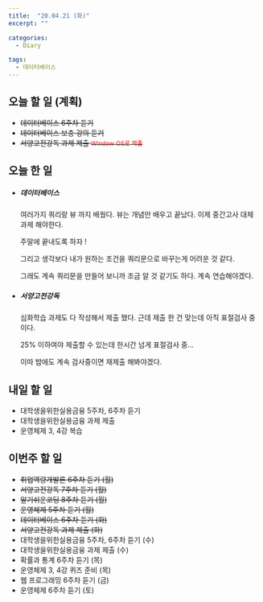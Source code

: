 ```yaml
---
title:  "20.04.21 (화)"
excerpt: ""

categories:
  - Diary

tags:
  - 데이터베이스
---
```


## 오늘 할 일 (계획)

- ~~데이터베이스 6주차 듣기~~
- ~~데이터베이스 보충 강의 듣기~~
- ~~서양고전강독 과제 제출 <span style="font-size:12px; color: red;">Window OS로 제출</span>~~


## 오늘 한 일

- ##### 데이터베이스

  여러가지 쿼리랑 뷰 까지 배웠다. 뷰는 개념만 배우고 끝났다. 이제 중간고사 대체 과제 해야한다.

  주말에 끝내도록 하자 !

  그리고 생각보다 내가 원하는 조건을 쿼리문으로 바꾸는게 어려운 것 같다.

  그래도 계속 쿼리문을 만들어 보니까 조금 알 것 같기도 하다. 계속 연습해야겠다.

- ##### 서양고전강독

  심화학습 과제도 다 작성해서 제출 했다. 근데 제출 한 건 맞는데 아직 표절검사 중이다.

  25% 이하여야 제출할 수 있는데 한시간 넘게 표절검사 중...

  이따 밤에도 계속 검사중이면 재제출 해봐야겠다.


## 내일 할 일

- 대학생을위한실용금융 5주차, 6주차 듣기
- 대학생을위한실용금융 과제 제출
- 운영체제 3, 4강 복습


## 이번주 할 일

- ~~취업역량개발론 6주차 듣기 (월)~~
- ~~서양고전강독 7주차 듣기 (월)~~
- ~~알기쉬운코딩 8주차 듣기 (월)~~
- ~~운영체제 5주차 듣기 (월)~~
- ~~데이터베이스 6주차 듣기 (화)~~
- ~~서양고전강독 과제 제출 (화)~~
- 대학생을위한실용금융 5주차, 6주차 듣기 (수)
- 대학생을위한실용금융 과제 제출 (수)
- 확률과 통계 6주차 듣기 (목)
- 운영체제 3, 4강 퀴즈 준비 (목)
- 웹 프로그래밍 6주차 듣기 (금)
- 운영체제 6주차 듣기 (토)
